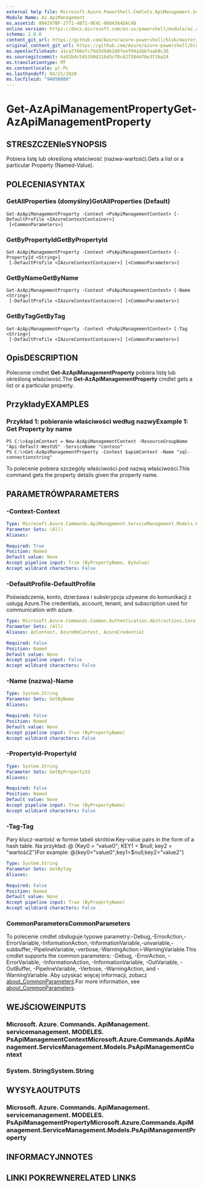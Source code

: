 ```yaml
---
external help file: Microsoft.Azure.PowerShell.Cmdlets.ApiManagement.ServiceManagement.dll-Help.xml
Module Name: Az.ApiManagement
ms.assetid: 894297BF-2771-4871-9E4C-8684364DAC4B
online version: https://docs.microsoft.com/en-us/powershell/module/az.apimanagement/get-azapimanagementproperty
schema: 2.0.0
content_git_url: https://github.com/Azure/azure-powershell/blob/master/src/ApiManagement/ApiManagement/help/Get-AzApiManagementProperty.md
original_content_git_url: https://github.com/Azure/azure-powershell/blob/master/src/ApiManagement/ApiManagement/help/Get-AzApiManagementProperty.md
ms.openlocfilehash: a1ca7766efc79d3d9db2d8feef94a2bb7aab9c36
ms.sourcegitcommit: 6a91b4c545350d316d3cf8c62f384478e3f3ba24
ms.translationtype: MT
ms.contentlocale: pl-PL
ms.lasthandoff: 04/21/2020
ms.locfileid: "94050888"
---
```

# <span data-ttu-id="9fc3d-101">Get-AzApiManagementProperty</span><span class="sxs-lookup"><span data-stu-id="9fc3d-101">Get-AzApiManagementProperty</span></span>

## <span data-ttu-id="9fc3d-102">STRESZCZENIe</span><span class="sxs-lookup"><span data-stu-id="9fc3d-102">SYNOPSIS</span></span>
<span data-ttu-id="9fc3d-103">Pobiera listę lub określoną właściwość (nazwa-wartość).</span><span class="sxs-lookup"><span data-stu-id="9fc3d-103">Gets a list or a particular Property (Named-Value).</span></span>

## <span data-ttu-id="9fc3d-104">POLECENIA</span><span class="sxs-lookup"><span data-stu-id="9fc3d-104">SYNTAX</span></span>

### <span data-ttu-id="9fc3d-105">GetAllProperties (domyślny)</span><span class="sxs-lookup"><span data-stu-id="9fc3d-105">GetAllProperties (Default)</span></span>
```
Get-AzApiManagementProperty -Context <PsApiManagementContext> [-DefaultProfile <IAzureContextContainer>]
 [<CommonParameters>]
```

### <span data-ttu-id="9fc3d-106">GetByPropertyId</span><span class="sxs-lookup"><span data-stu-id="9fc3d-106">GetByPropertyId</span></span>
```
Get-AzApiManagementProperty -Context <PsApiManagementContext> [-PropertyId <String>]
 [-DefaultProfile <IAzureContextContainer>] [<CommonParameters>]
```

### <span data-ttu-id="9fc3d-107">GetByName</span><span class="sxs-lookup"><span data-stu-id="9fc3d-107">GetByName</span></span>
```
Get-AzApiManagementProperty -Context <PsApiManagementContext> [-Name <String>]
 [-DefaultProfile <IAzureContextContainer>] [<CommonParameters>]
```

### <span data-ttu-id="9fc3d-108">GetByTag</span><span class="sxs-lookup"><span data-stu-id="9fc3d-108">GetByTag</span></span>
```
Get-AzApiManagementProperty -Context <PsApiManagementContext> [-Tag <String>]
 [-DefaultProfile <IAzureContextContainer>] [<CommonParameters>]
```

## <span data-ttu-id="9fc3d-109">Opis</span><span class="sxs-lookup"><span data-stu-id="9fc3d-109">DESCRIPTION</span></span>
<span data-ttu-id="9fc3d-110">Polecenie cmdlet **Get-AzApiManagementProperty** pobiera listę lub określoną właściwość.</span><span class="sxs-lookup"><span data-stu-id="9fc3d-110">The **Get-AzApiManagementProperty** cmdlet gets a list or a particular property.</span></span>

## <span data-ttu-id="9fc3d-111">Przykłady</span><span class="sxs-lookup"><span data-stu-id="9fc3d-111">EXAMPLES</span></span>

### <span data-ttu-id="9fc3d-112">Przykład 1: pobieranie właściwości według nazwy</span><span class="sxs-lookup"><span data-stu-id="9fc3d-112">Example 1: Get Property by name</span></span>
```
PS C:\>$apimContext = New-AzApiManagementContext -ResourceGroupName "Api-Default-WestUS" -ServiceName "contoso"
PS C:\>Get-AzApiManagementProperty -Context $apimContext -Name "sql-connectionstring"
```

<span data-ttu-id="9fc3d-113">To polecenie pobiera szczegóły właściwości pod nazwą właściwości.</span><span class="sxs-lookup"><span data-stu-id="9fc3d-113">This command gets the property details given the property name.</span></span>

## <span data-ttu-id="9fc3d-114">PARAMETRÓW</span><span class="sxs-lookup"><span data-stu-id="9fc3d-114">PARAMETERS</span></span>

### <span data-ttu-id="9fc3d-115">-Context</span><span class="sxs-lookup"><span data-stu-id="9fc3d-115">-Context</span></span>
```yaml
Type: Microsoft.Azure.Commands.ApiManagement.ServiceManagement.Models.PsApiManagementContext
Parameter Sets: (All)
Aliases:

Required: True
Position: Named
Default value: None
Accept pipeline input: True (ByPropertyName, ByValue)
Accept wildcard characters: False
```

### <span data-ttu-id="9fc3d-116">-DefaultProfile</span><span class="sxs-lookup"><span data-stu-id="9fc3d-116">-DefaultProfile</span></span>
<span data-ttu-id="9fc3d-117">Poświadczenia, konto, dzierżawa i subskrypcja używane do komunikacji z usługą Azure.</span><span class="sxs-lookup"><span data-stu-id="9fc3d-117">The credentials, account, tenant, and subscription used for communication with azure.</span></span>

```yaml
Type: Microsoft.Azure.Commands.Common.Authentication.Abstractions.Core.IAzureContextContainer
Parameter Sets: (All)
Aliases: AzContext, AzureRmContext, AzureCredential

Required: False
Position: Named
Default value: None
Accept pipeline input: False
Accept wildcard characters: False
```

### <span data-ttu-id="9fc3d-118">-Name (nazwa)</span><span class="sxs-lookup"><span data-stu-id="9fc3d-118">-Name</span></span>
```yaml
Type: System.String
Parameter Sets: GetByName
Aliases:

Required: False
Position: Named
Default value: None
Accept pipeline input: True (ByPropertyName)
Accept wildcard characters: False
```

### <span data-ttu-id="9fc3d-119">-PropertyId</span><span class="sxs-lookup"><span data-stu-id="9fc3d-119">-PropertyId</span></span>
```yaml
Type: System.String
Parameter Sets: GetByPropertyId
Aliases:

Required: False
Position: Named
Default value: None
Accept pipeline input: True (ByPropertyName)
Accept wildcard characters: False
```

### <span data-ttu-id="9fc3d-120">-Tag</span><span class="sxs-lookup"><span data-stu-id="9fc3d-120">-Tag</span></span>
<span data-ttu-id="9fc3d-121">Pary klucz-wartość w formie tabeli skrótów.</span><span class="sxs-lookup"><span data-stu-id="9fc3d-121">Key-value pairs in the form of a hash table.</span></span> <span data-ttu-id="9fc3d-122">Na przykład: @ {Key0 = "value0"; KEY1 = $null; key2 = "wartość2"}</span><span class="sxs-lookup"><span data-stu-id="9fc3d-122">For example: @{key0="value0";key1=$null;key2="value2"}</span></span>

```yaml
Type: System.String
Parameter Sets: GetByTag
Aliases:

Required: False
Position: Named
Default value: None
Accept pipeline input: True (ByPropertyName)
Accept wildcard characters: False
```

### <span data-ttu-id="9fc3d-123">CommonParameters</span><span class="sxs-lookup"><span data-stu-id="9fc3d-123">CommonParameters</span></span>
<span data-ttu-id="9fc3d-124">To polecenie cmdlet obsługuje typowe parametry:-Debug,-ErrorAction,-ErrorVariable,-InformationAction,-InformationVariable,-unvariable,-subbuffer,-PipelineVariable,-verbose,-WarningAction i-WarningVariable.</span><span class="sxs-lookup"><span data-stu-id="9fc3d-124">This cmdlet supports the common parameters: -Debug, -ErrorAction, -ErrorVariable, -InformationAction, -InformationVariable, -OutVariable, -OutBuffer, -PipelineVariable, -Verbose, -WarningAction, and -WarningVariable.</span></span> <span data-ttu-id="9fc3d-125">Aby uzyskać więcej informacji, zobacz [about_CommonParameters](http://go.microsoft.com/fwlink/?LinkID=113216).</span><span class="sxs-lookup"><span data-stu-id="9fc3d-125">For more information, see [about_CommonParameters](http://go.microsoft.com/fwlink/?LinkID=113216).</span></span>

## <span data-ttu-id="9fc3d-126">WEJŚCIOWE</span><span class="sxs-lookup"><span data-stu-id="9fc3d-126">INPUTS</span></span>

### <span data-ttu-id="9fc3d-127">Microsoft. Azure. Commands. ApiManagement. servicemanagement. MODELES. PsApiManagementContext</span><span class="sxs-lookup"><span data-stu-id="9fc3d-127">Microsoft.Azure.Commands.ApiManagement.ServiceManagement.Models.PsApiManagementContext</span></span>

### <span data-ttu-id="9fc3d-128">System. String</span><span class="sxs-lookup"><span data-stu-id="9fc3d-128">System.String</span></span>

## <span data-ttu-id="9fc3d-129">WYSYŁA</span><span class="sxs-lookup"><span data-stu-id="9fc3d-129">OUTPUTS</span></span>

### <span data-ttu-id="9fc3d-130">Microsoft. Azure. Commands. ApiManagement. servicemanagement. MODELES. PsApiManagementProperty</span><span class="sxs-lookup"><span data-stu-id="9fc3d-130">Microsoft.Azure.Commands.ApiManagement.ServiceManagement.Models.PsApiManagementProperty</span></span>

## <span data-ttu-id="9fc3d-131">INFORMACYJN</span><span class="sxs-lookup"><span data-stu-id="9fc3d-131">NOTES</span></span>

## <span data-ttu-id="9fc3d-132">LINKI POKREWNE</span><span class="sxs-lookup"><span data-stu-id="9fc3d-132">RELATED LINKS</span></span>
